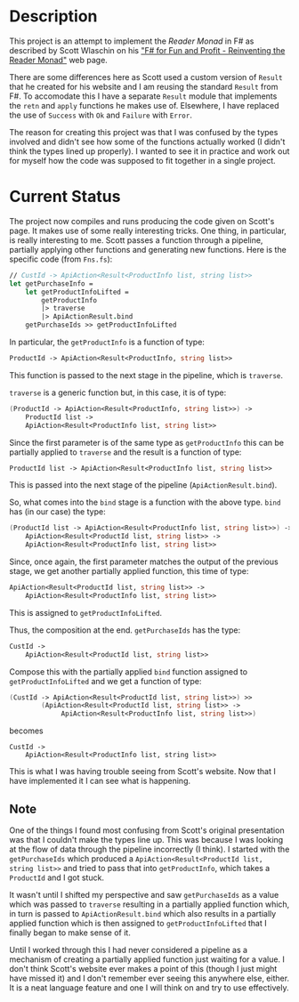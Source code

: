 # Description

This project is an attempt to implement the *Reader Monad* in F# as described by
Scott Wlaschin on his 
["F# for Fun and Profit - Reinventing the Reader Monad"](https://fsharpforfunandprofit.com/posts/elevated-world-6) 
web page.

There are some differences here as Scott used a custom version of `Result` that he 
created for his website and I am reusing the standard `Result` from F#.  To
accomodate this I have a separate `Result` module that implements the `retn` and
`apply` functions he makes use of.  Elsewhere, I have replaced the use of 
`Success` with `Ok` and `Failure` with `Error`.

The reason for creating this project was that I was confused by the types involved 
and didn't see how some of the functions actually worked (I didn't think the types
lined up properly).  I wanted to see it in practice and work out for myself how 
the code was supposed to fit together in a single project.

# Current Status

The project now compiles and runs producing the code given on Scott's page.  It makes
use of some really interesting tricks.  One thing, in particular, is really interesting
to me.  Scott passes a function through a pipeline, partially applying other functions
and generating new functions.  Here is the specific code (from `Fns.fs`):

``` fsharp
// CustId -> ApiAction<Result<ProductInfo list, string list>>
let getPurchaseInfo =
    let getProductInfoLifted =
        getProductInfo
        |> traverse 
        |> ApiActionResult.bind
    getPurchaseIds >> getProductInfoLifted
```

In particular, the `getProductInfo` is a function of type:

``` fsharp
ProductId -> ApiAction<Result<ProductInfo, string list>>
```

This function is passed to the next stage in the pipeline, which is `traverse`.

`traverse` is a generic function but, in this case, it is of type:

``` fsharp
(ProductId -> ApiAction<Result<ProductInfo, string list>>) ->
    ProductId list -> 
    ApiAction<Result<ProductInfo list, string list>>
```

Since the first parameter is of the same type as `getProductInfo` this can be 
partially applied to `traverse` and the result is a function of type:

``` fsharp
ProductId list -> ApiAction<Result<ProductInfo list, string list>>
```

This is passed into the next stage of the pipeline (`ApiActionResult.bind`).

So, what comes into the `bind` stage is a function with the above type.
`bind` has (in our case) the type:

``` fsharp
(ProductId list -> ApiAction<Result<ProductInfo list, string list>>) ->
    ApiAction<Result<ProductId list, string list>> ->
    ApiAction<Result<ProductInfo list, string list>>
```

Since, once again, the first parameter matches the output of the previous stage, 
we get another partially applied function, this time of type:

``` fsharp
ApiAction<Result<ProductId list, string list>> ->
    ApiAction<Result<ProductInfo list, string list>>
```

This is assigned to `getProductInfoLifted`.

Thus, the composition at the end.  `getPurchaseIds` has the type:

``` fsharp
CustId -> 
    ApiAction<Result<ProductId list, string list>>
```

Compose this with the partially applied `bind` function assigned to 
`getProductInfoLifted` and we get a function of type:

``` fsharp
(CustId -> ApiAction<Result<ProductId list, string list>>) >>
        (ApiAction<Result<ProductId list, string list>> ->
             ApiAction<Result<ProductInfo list, string list>>)
```
becomes
```
CustId -> 
    ApiAction<Result<ProductInfo list, string list>>
```

This is what I was having trouble seeing from Scott's website.  Now that I have
implemented it I can see what is happening.

## Note

One of the things I found most confusing from Scott's original presentation was that I 
couldn't make the types line up.  This was because I was looking at the flow of data
through the pipeline incorrectly (I think).  I started with the `getPurchaseIds` which
produced a `ApiAction<Result<ProductId list, string list>>` and tried to pass that
into `getProductInfo`, which takes a `ProductId` and I got stuck.

It wasn't until I shifted my perspective and saw `getPurchaseIds` as a value which was
passed to `traverse` resulting in a partially applied function which, in turn is passed
to `ApiActionResult.bind` which also results in a partially applied function which is
then assigned to `getProductInfoLifted` that I finally began to make sense of it.

Until I worked through this I had never considered a pipeline as a mechanism of 
creating a partially applied function just waiting for a value.  I don't think Scott's
website ever makes a point of this (though I just might have missed it) and I don't
remember ever seeing this anywhere else, either.  It is a neat language feature and
one I will think on and try to use effectively.
